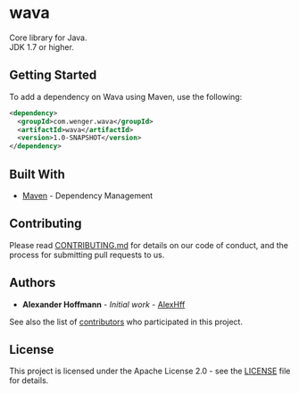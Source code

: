 # wava
Core library for Java.\
JDK 1.7 or higher.

## Getting Started

To add a dependency on Wava using Maven, use the following:

```xml
<dependency>
  <groupId>com.wenger.wava</groupId>
  <artifactId>wava</artifactId>
  <version>1.0-SNAPSHOT</version>
</dependency>
```

## Built With

* [Maven](https://maven.apache.org/) - Dependency Management

## Contributing

Please read [CONTRIBUTING.md](CONTRIBUTING.md) for details on our code of conduct, and the process for submitting pull requests to us.

## Authors

* **Alexander Hoffmann** - *Initial work* - [AlexHff](https://github.com/AlexHff)

See also the list of [contributors](https://github.com/AlexHff/wava/graphs/contributors) who participated in this project.

## License

This project is licensed under the Apache License 2.0 - see the [LICENSE](LICENSE) file for details.

